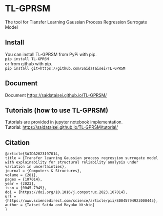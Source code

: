# TL-GPRSM
The tool for Tlansfer Learning Gaussian Process Regression Surrogate Model
## Install
You can install TL-GPRSM from PyPi with pip.  
`pip install TL-GPRSM`  
or from github with pip.  
`pip install git+https://github.com/SaidaTaisei/TL-GPRSM`  

## Document
Document https://saidataisei.github.io/TL-GPRSM/

## Tutorials (how to use TL-GPRSM)
Tutorials are provided in jupyter notebook implementation.  
Tutorial: https://saidataisei.github.io/TL-GPRSM/tutorial/

## Citation
```
@article{SAIDA2023107014,
title = {Transfer learning Gaussian process regression surrogate model with explainability for structural reliability analysis under variation in uncertainties},
journal = {Computers & Structures},
volume = {281},
pages = {107014},
year = {2023},
issn = {0045-7949},
doi = {https://doi.org/10.1016/j.compstruc.2023.107014},
url = {https://www.sciencedirect.com/science/article/pii/S0045794923000445},
author = {Taisei Saida and Mayuko Nishio}
}
```
